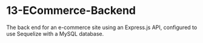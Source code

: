 # 13-ECommerce-Backend
The back end for an e-commerce site using an Express.js API, configured to use Sequelize  with a MySQL database.
